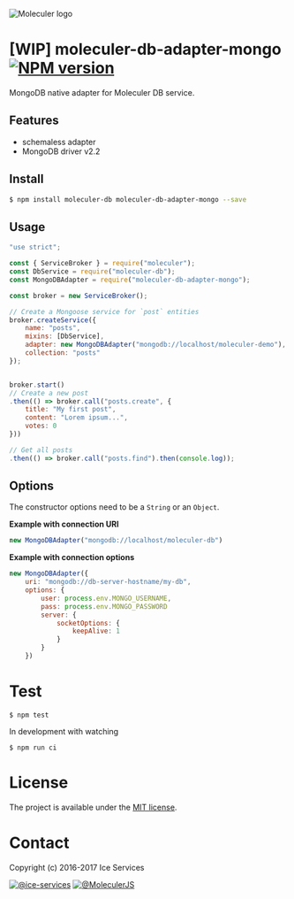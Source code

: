 ![Moleculer logo](http://moleculer.services/images/banner.png)

# [WIP] moleculer-db-adapter-mongo [![NPM version](https://img.shields.io/npm/v/moleculer-db-adapter-mongo.svg)](https://www.npmjs.com/package/moleculer-db-adapter-mongo)

MongoDB native adapter for Moleculer DB service.

## Features
- schemaless adapter
- MongoDB driver v2.2

## Install

```bash
$ npm install moleculer-db moleculer-db-adapter-mongo --save
```

## Usage

```js
"use strict";

const { ServiceBroker } = require("moleculer");
const DbService = require("moleculer-db");
const MongoDBAdapter = require("moleculer-db-adapter-mongo");

const broker = new ServiceBroker();

// Create a Mongoose service for `post` entities
broker.createService({
    name: "posts",
    mixins: [DbService],
	adapter: new MongoDBAdapter("mongodb://localhost/moleculer-demo"),
	collection: "posts"
});


broker.start()
// Create a new post
.then(() => broker.call("posts.create", {
	title: "My first post",
	content: "Lorem ipsum...",
	votes: 0
}))

// Get all posts
.then(() => broker.call("posts.find").then(console.log));
```

## Options
The constructor options need to be a `String` or an `Object`.

**Example with connection URI**
```js
new MongoDBAdapter("mongodb://localhost/moleculer-db")
```

**Example with connection options**
```js
new MongoDBAdapter({
	uri: "mongodb://db-server-hostname/my-db",
	options: {
		user: process.env.MONGO_USERNAME,
		pass: process.env.MONGO_PASSWORD
		server: {
			socketOptions: {
				keepAlive: 1
			}
		}
	})
```

# Test
```
$ npm test
```

In development with watching

```
$ npm run ci
```

# License
The project is available under the [MIT license](https://tldrlegal.com/license/mit-license).

# Contact
Copyright (c) 2016-2017 Ice Services

[![@ice-services](https://img.shields.io/badge/github-ice--services-green.svg)](https://github.com/ice-services) [![@MoleculerJS](https://img.shields.io/badge/twitter-MoleculerJS-blue.svg)](https://twitter.com/MoleculerJS)

